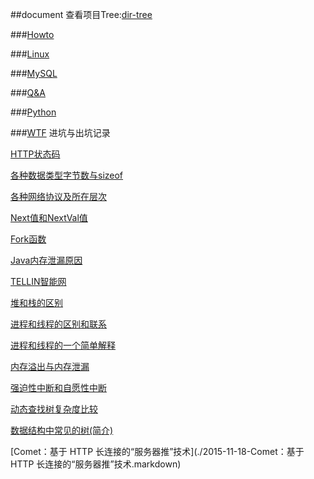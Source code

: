 ﻿##document
查看项目Tree:[dir-tree](./dir-tree)

###[Howto](./Howto)

###[Linux](./Linux)

###[MySQL](./MySQL)

###[Q&A](./Q&A)

###[Python](./Python)

###[WTF](./WTF)
进坑与出坑记录

[HTTP状态码](./2014-09-13-HTTP状态码.markdown)

[各种数据类型字节数与sizeof](./2015-09-17-各种数据类型字节数与sizeof.markdown)

[各种网络协议及所在层次](./2015-09-17-各种网络协议及所在层次.markdown)

[Next值和NextVal值](./2015-09-19-Next值和NextVal值.markdown)

[Fork函数](./2015-09-20-Fork函数.markdown)

[Java内存泄漏原因](./2015-09-20-Java内存泄漏原因.markdown)

[TELLIN智能网](./2015-09-20-TELLIN智能网.markdown)

[堆和栈的区别](./2015-09-20-堆和栈的区别.markdown)

[进程和线程的区别和联系](./2015-09-20-进程和线程的区别和联系.markdown)

[进程和线程的一个简单解释](./2015-09-20-进程和线程的一个简单解释.markdown)

[内存溢出与内存泄漏](./2015-09-20-内存溢出与内存泄漏.markdown)

[强迫性中断和自愿性中断](./2015-09-21-强迫性中断和自愿性中断.markdown)

[动态查找树复杂度比较](./2015-10-04-动态查找树复杂度比较.markdown)

[数据结构中常见的树(简介)](./2015-10-04-数据结构中常见的树(简介).markdown)

[Comet：基于 HTTP 长连接的“服务器推”技术](./2015-11-18-Comet：基于 HTTP 长连接的“服务器推”技术.markdown)

